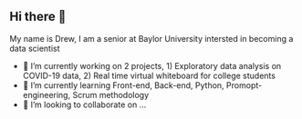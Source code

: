 ## Hi there 👋

My name is Drew, I am a senior at Baylor University intersted in becoming a data scientist 


- 🔭 I’m currently working on 2 projects, 1) Exploratory data analysis on COVID-19 data, 2) Real time virtual whiteboard for college students 
- 🌱 I’m currently learning Front-end, Back-end, Python, Promopt-engineering, Scrum methodology 
- 👯 I’m looking to collaborate on ...


<!--
**dreweichhorn/dreweichhorn** is a ✨ _special_ ✨ repository because its `README.md` (this file) appears on your GitHub profile.

Here are some ideas to get you started:

- 🔭 I’m currently working on ...
- 🌱 I’m currently learning ...
- 👯 I’m looking to collaborate on ...
- 🤔 I’m looking for help with ...
- 💬 Ask me about ...
- 📫 How to reach me: ...
- 😄 Pronouns: ...
- ⚡ Fun fact: ...
-->
